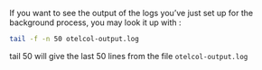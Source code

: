 
If you want to see the output of the logs you’ve just set up for the background process, you may look it up with :

```bash
tail -f -n 50 otelcol-output.log
```
tail 50 will give the last 50 lines from the file `otelcol-output.log`
